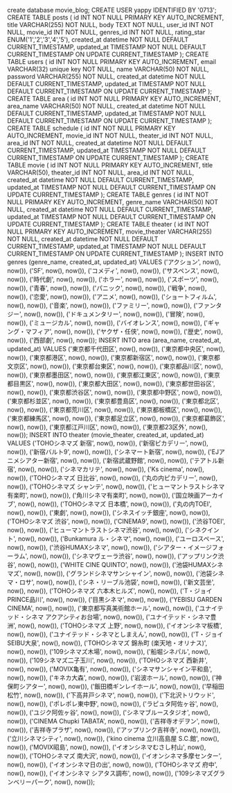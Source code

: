 create database movie_blog;
CREATE USER yappy IDENTIFIED BY '0713';
CREATE TABLE posts (
id INT NOT NULL PRIMARY KEY AUTO_INCREMENT,
title VARCHAR(255) NOT NULL,
body TEXT NOT NULL,
user_id INT NOT NULL,
movie_id INT NOT NULL,
genres_id INT NOT NULL,
rating_star ENUM('1','2','3','4','5'),
created_at datetime NOT NULL DEFAULT CURRENT_TIMESTAMP,
updated_at TIMESTAMP NOT NULL DEFAULT CURRENT_TIMESTAMP ON UPDATE CURRENT_TIMESTAMP
);
CREATE TABLE users (
id INT NOT NULL PRIMARY KEY AUTO_INCREMENT,
email VARCHAR(32) unique key NOT NULL,
name VARCHAR(50) NOT NULL,
password VARCHAR(255) NOT NULL,
created_at datetime NOT NULL DEFAULT CURRENT_TIMESTAMP,
updated_at TIMESTAMP NOT NULL DEFAULT CURRENT_TIMESTAMP ON UPDATE CURRENT_TIMESTAMP
);
CREATE TABLE area (
id INT NOT NULL PRIMARY KEY AUTO_INCREMENT,
area_name VARCHAR(50) NOT NULL,
created_at datetime NOT NULL DEFAULT CURRENT_TIMESTAMP,
updated_at TIMESTAMP NOT NULL DEFAULT CURRENT_TIMESTAMP ON UPDATE CURRENT_TIMESTAMP
);
CREATE TABLE schedule (
id INT NOT NULL PRIMARY KEY AUTO_INCREMENT,
movie_id INT NOT NULL,
theater_id INT NOT NULL,
area_id INT NOT NULL,
created_at datetime NOT NULL DEFAULT CURRENT_TIMESTAMP,
updated_at TIMESTAMP NOT NULL DEFAULT CURRENT_TIMESTAMP ON UPDATE CURRENT_TIMESTAMP
);
CREATE TABLE movie (
id INT NOT NULL PRIMARY KEY AUTO_INCREMENT,
title VARCHAR(50),
theater_id INT NOT NULL,
area_id INT NOT NULL,
created_at datetime NOT NULL DEFAULT CURRENT_TIMESTAMP,
updated_at TIMESTAMP NOT NULL DEFAULT CURRENT_TIMESTAMP ON UPDATE CURRENT_TIMESTAMP
);
CREATE TABLE genres (
id INT NOT NULL PRIMARY KEY AUTO_INCREMENT,
genre_name VARCHAR(50) NOT NULL,
created_at datetime NOT NULL DEFAULT CURRENT_TIMESTAMP,
updated_at TIMESTAMP NOT NULL DEFAULT CURRENT_TIMESTAMP ON UPDATE CURRENT_TIMESTAMP
);
CREATE TABLE theater (
id INT NOT NULL PRIMARY KEY AUTO_INCREMENT,
movie_theater VARCHAR(255) NOT NULL,
created_at datetime NOT NULL DEFAULT CURRENT_TIMESTAMP,
updated_at TIMESTAMP NOT NULL DEFAULT CURRENT_TIMESTAMP ON UPDATE CURRENT_TIMESTAMP
);
INSERT INTO genres (genre_name, created_at, updated_at) VALUES
('アクション', now(), now()),
('SF', now(), now()),
('コメディ', now(), now()),
('サスペンス', now(), now()),
('時代劇', now(), now()),
('ホラー', now(), now()),
('スポーツ', now(), now()),
('青春', now(), now()),
('パニック', now(), now()),
('戦争', now(), now()),
('恋愛', now(), now()),
('アニメ', now(), now()),
('ショートフィルム', now(), now()),
('音楽', now(), now()),
('ファミリー', now(), now()),
('ファンタジー', now(), now()),
('ドキュメンタリー', now(), now()),
('冒険', now(), now()),
('ミュージカル', now(), now()),
('バイオレンス', now(), now()),
('ギャング・マフィア', now(), now()),
('ヤクザ・任侠', now(), now()),
('歴史', now(), now()),
('西部劇', now(), now());
INSERT INTO area (area_name, created_at, updated_at) VALUES
('東京都千代田区', now(), now()),
('東京都中央区', now(), now()),
('東京都港区', now(), now()),
('東京都新宿区', now(), now()),
('東京都文京区', now(), now()),
('東京都台東区', now(), now()),
('東京都品川区', now(), now()),
('東京都墨田区', now(), now()),
('東京都江東区', now(), now()),
('東京都目黒区', now(), now()),
('東京都大田区', now(), now()),
('東京都世田谷区', now(), now()),
('東京都渋谷区', now(), now()),
('東京都中野区', now(), now()),
('東京都杉並区', now(), now()),
('東京都豊島区', now(), now()),
('東京都北区', now(), now()),
('東京都荒川区', now(), now()),
('東京都板橋区', now(), now()),
('東京都練馬区', now(), now()),
('東京都足立区', now(), now()),
('東京都葛飾区', now(), now()),
('東京都江戸川区', now(), now()),
('東京都23区外', now(), now());
INSERT INTO theater (movie_theater, created_at, updated_at) VALUES
('TOHOシネマズ 新宿', now(), now()),
('新宿ピカデリー', now(), now()),
('新宿バルト9', now(), now()),
('シネマート新宿', now(), now()),
('EJアニメシアター新宿', now(), now()),
('新宿武蔵野館', now(), now()),
('テアトル新宿', now(), now()),
('シネマカリテ', now(), now()),
('Ks cinema', now(), now()),
('TOHOシネマズ 日比谷', now(), now()),
('丸の内ピカデリー', now(), now()),
('TOHOシネマズ シャンテ', now(), now()),
('ヒューマントラストシネマ有楽町', now(), now()),
('角川シネマ有楽町', now(), now()),
('国立映画アーカイブ', now(), now()),
('TOHOシネマズ 日本橋', now(), now()),
('丸の内TOEI', now(), now()),
('東劇', now(), now()),
('シネスイッチ銀座', now(), now()),
('TOHOシネマズ 渋谷', now(), now()),
('CINEMA9', now(), now()),
('渋谷TOEI', now(), now()),
('ヒューマントラストシネマ渋谷', now(), now()),
('シネクイント', now(), now()),
('Bunkamura ル・シネマ', now(), now()),
('ユーロスペース', now(), now()),
('渋谷HUMAXシネマ', now(), now()),
('シアター・イメージフォーラム', now(), now()),
('シネマヴェーラ渋谷', now(), now()),
('アップリンク渋谷', now(), now()),
('WHITE CINE QUINTO', now(), now()),
('池袋HUMAXシネマズ', now(), now()),
('グランドシネマサンシャイン', now(), now()),
('池袋シネマ・ロサ', now(), now()),
('シネ・リーブル池袋', now(), now()),
('新文芸坐', now(), now()),
('TOHOシネマズ 六本木ヒルズ', now(), now()),
('T・ジョイPRINCE品川', now(), now()),
('目黒シネマ', now(), now()),
('YEBISU GARDEN CINEMA', now(), now()),
('東京都写真美術館ホール', now(), now()),
('ユナイテッド・シネマ アクアシティお台場', now(), now()),
('ユナイテッド・シネマ豊洲', now(), now()),
('TOHOシネマズ 上野', now(), now()),
('イオンシネマ板橋', now(), now()),
('ユナイテッド・シネマとしまえん', now(), now()),
('T・ジョイSEIBU大泉', now(), now()),
('TOHOシネマズ 錦糸町 (楽天地・オリナス)', now(), now()),
('109シネマズ木場', now(), now()),
('船堀シネパル', now(), now()),
('109シネマズ二子玉川', now(), now()),
('TOHOシネマズ 西新井', now(), now()),
('MOVIX亀有', now(), now()),
('シネマサンシャイン平和島', now(), now()),
('キネカ大森', now(), now()),
('岩波ホール', now(), now()),
('神保町シアター', now(), now()),
('飯田橋ギンレイホール', now(), now()),
('早稲田松竹', now(), now()),
('下高井戸シネマ', now(), now()),
('下北沢トリウッド', now(), now()),
('ポレポレ東中野', now(), now()),
('ラピュタ阿佐ヶ谷', now(), now()),
('ユジク阿佐ヶ谷', now(), now()),
('シネマブルースタジオ', now(), now()),
('CINEMA Chupki TABATA', now(), now()),
('吉祥寺オデヲン', now(), now()),
('吉祥寺プラザ', now(), now()),
('アップリンク吉祥寺', now(), now()),
('立川シネマシティ', now(), now()),
('kino cinema 立川高島屋 S.C.館', now(), now()),
('MOVIX昭島', now(), now()),
('イオンシネマむさし村山', now(), now()),
('TOHOシネマズ 南大沢', now(), now()),
('イオンシネマ多摩センター', now(), now()),
('イオンシネマ日の出', now(), now()),
('TOHOシネマズ 府中', now(), now()),
('イオンシネマ シアタス調布', now(), now()),
('109シネマズグランベリーパーク', now(), now());